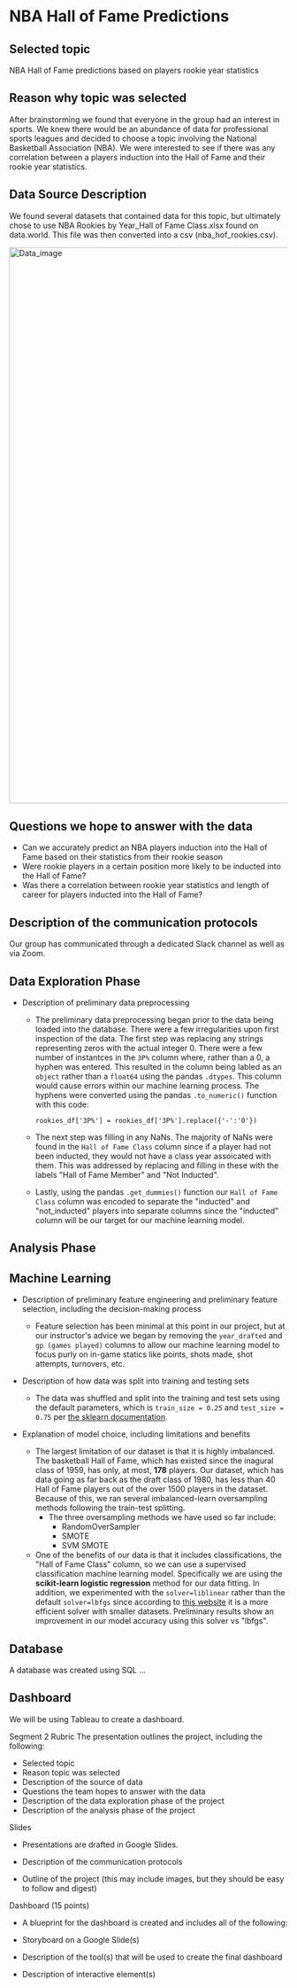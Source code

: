 # NBA Hall of Fame Predictions

## Selected topic
NBA Hall of Fame predictions based on players rookie year statistics

## Reason why topic was selected
After brainstorming we found that everyone in the group had an interest in sports. We knew there would be an abundance of data for professional sports leagues and decided to choose a topic involving the National Basketball Association (NBA). We were interested to see if there was any correlation between a players induction into the Hall of Fame and their rookie year statistics.

## Data Source Description
We found several datasets that contained data for this topic, but ultimately chose to use NBA Rookies by Year_Hall of Fame Class.xlsx found on data.world. This file was then converted into a csv (nba_hof_rookies.csv).

<img width="1004" alt="Data_image" src="https://user-images.githubusercontent.com/60076980/167962935-2c5b4c90-f5e9-4a8e-8895-c0e7bf329876.png">

## Questions we hope to answer with the data
- Can we accurately predict an NBA players induction into the Hall of Fame based on their statistics from their rookie season
- Were rookie players in a certain position more likely to be inducted into the Hall of Fame?
- Was there a correlation between rookie year statistics and length of career for players inducted into the Hall of Fame?

## Description of the communication protocols
Our group has communicated through a dedicated Slack channel as well as via Zoom.

## Data Exploration Phase
- Description of preliminary data preprocessing

    *   The preliminary data preprocessing began prior to the data being loaded into the database. There were a few irregularities upon first inspection of the data. The first step was replacing any strings representing zeros with the actual integer 0. There were a few number of instantces in the `3P%` column where, rather than a 0, a hyphen was entered. This resulted in the column being labled as an `object` rather than a `float64` using the pandas `.dtypes`. This column would cause errors within our machine learning process. The hyphens were converted using the pandas `.to_numeric()` function with this code:

        ```rookies_df['3P%'] = rookies_df['3P%'].replace({'-':'0'})```

    *   The next step was filling in any NaNs. The majority of NaNs were found in the `Hall of Fame Class` column since if a player had not been inducted, they would not have a class year assoicated with them. This was addressed by replacing and filling in these with the labels "Hall of Fame Member" and "Not Inducted".

    *   Lastly, using the pandas `.get_dummies()` function our `Hall of Fame Class` column was encoded to separate the "inducted" and "not_inducted" players into separate columns since the "inducted" column will be our target for our machine learning model.  

## Analysis Phase

## Machine Learning 

- Description of preliminary feature engineering and preliminary feature selection, including the decision-making process

    *   Feature selection has been minimal at this point in our project, but at our instructor's advice we began by removing the `year_drafted` and `gp (games played)` columns to allow our machine learning model to focus purly on in-game statics like points, shots made, shot attempts, turnovers, etc.

- Description of how data was split into training and testing sets

    *   The data was shuffled and split into the training and test sets using the default parameters, which is `train_size = 0.25` and `test_size = 0.75` per [the sklearn documentation](https://scikit-learn.org/stable/modules/generated/sklearn.model_selection.train_test_split.html).

- Explanation of model choice, including limitations and benefits


    *   The largest limitation of our dataset is that it is highly imbalanced. The basketball Hall of Fame, which has existed since the inagural class of 1959, has only, at most, **178** players. Our dataset, which has data going as far back as the draft class of 1980, has less than 40 Hall of Fame players out of the over 1500 players in the dataset. Because of this, we ran several imbalanced-learn oversampling methods following the train-test splitting.
        *   The three oversampling methods we have used so far include:
            *   RandomOverSampler
            *   SMOTE
            *   SVM SMOTE
    *   One of the benefits of our data is that it includes classifications, the "Hall of Fame Class" column, so we can use a supervised classification machine learning model. Specifically we are using the **scikit-learn logistic regression** method for our data fitting. In addition, we experimented with the `solver=liblinear` rather than the default `solver=lbfgs` since according to [this website](https://holypython.com/log-reg/logistic-regression-optimization-parameters/) it is a more efficient solver with smaller datasets. Preliminary results show an improvement in our model accuracy using this solver vs "lbfgs".

## Database
A database was created using SQL ... 

## Dashboard
We will be using Tableau to create a dashboard. 


Segment 2 Rubric
The presentation outlines the project, including the following:

- Selected topic
- Reason topic was selected
- Description of the source of data
- Questions the team hopes to answer with the data
- Description of the data exploration phase of the project
- Description of the analysis phase of the project

Slides
- Presentations are drafted in Google Slides.

- Description of the communication protocols
- Outline of the project (this may include images, but they should be easy to follow and digest)

Dashboard (15 points)
- A blueprint for the dashboard is created and includes all of the following:

- Storyboard on a Google Slide(s)
- Description of the tool(s) that will be used to create the final dashboard
- Description of interactive element(s)
